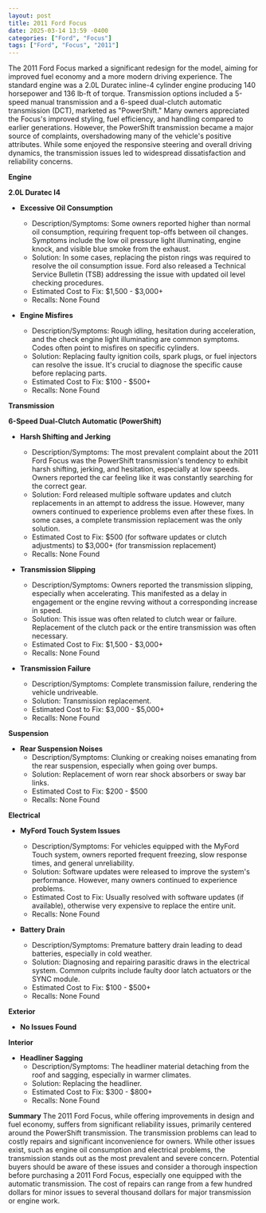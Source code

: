 ```yaml
---
layout: post
title: 2011 Ford Focus
date: 2025-03-14 13:59 -0400
categories: ["Ford", "Focus"]
tags: ["Ford", "Focus", "2011"]
---
```

The 2011 Ford Focus marked a significant redesign for the model, aiming for improved fuel economy and a more modern driving experience. The standard engine was a 2.0L Duratec inline-4 cylinder engine producing 140 horsepower and 136 lb-ft of torque. Transmission options included a 5-speed manual transmission and a 6-speed dual-clutch automatic transmission (DCT), marketed as "PowerShift." Many owners appreciated the Focus's improved styling, fuel efficiency, and handling compared to earlier generations. However, the PowerShift transmission became a major source of complaints, overshadowing many of the vehicle's positive attributes. While some enjoyed the responsive steering and overall driving dynamics, the transmission issues led to widespread dissatisfaction and reliability concerns.

**Engine**

**2.0L Duratec I4**

*   **Excessive Oil Consumption**
    *   Description/Symptoms: Some owners reported higher than normal oil consumption, requiring frequent top-offs between oil changes. Symptoms include the low oil pressure light illuminating, engine knock, and visible blue smoke from the exhaust.
    *   Solution: In some cases, replacing the piston rings was required to resolve the oil consumption issue. Ford also released a Technical Service Bulletin (TSB) addressing the issue with updated oil level checking procedures.
    *   Estimated Cost to Fix: $1,500 - $3,000+
    *   Recalls: None Found

*   **Engine Misfires**
    *   Description/Symptoms: Rough idling, hesitation during acceleration, and the check engine light illuminating are common symptoms. Codes often point to misfires on specific cylinders.
    *   Solution: Replacing faulty ignition coils, spark plugs, or fuel injectors can resolve the issue. It's crucial to diagnose the specific cause before replacing parts.
    *   Estimated Cost to Fix: $100 - $500+
    *   Recalls: None Found

**Transmission**

**6-Speed Dual-Clutch Automatic (PowerShift)**

*   **Harsh Shifting and Jerking**
    *   Description/Symptoms: The most prevalent complaint about the 2011 Ford Focus was the PowerShift transmission's tendency to exhibit harsh shifting, jerking, and hesitation, especially at low speeds. Owners reported the car feeling like it was constantly searching for the correct gear.
    *   Solution: Ford released multiple software updates and clutch replacements in an attempt to address the issue. However, many owners continued to experience problems even after these fixes. In some cases, a complete transmission replacement was the only solution.
    *   Estimated Cost to Fix: $500 (for software updates or clutch adjustments) to $3,000+ (for transmission replacement)
    *   Recalls: None Found

*   **Transmission Slipping**
    *   Description/Symptoms: Owners reported the transmission slipping, especially when accelerating. This manifested as a delay in engagement or the engine revving without a corresponding increase in speed.
    *   Solution: This issue was often related to clutch wear or failure. Replacement of the clutch pack or the entire transmission was often necessary.
    *   Estimated Cost to Fix: $1,500 - $3,000+
    *   Recalls: None Found

*   **Transmission Failure**
    *   Description/Symptoms: Complete transmission failure, rendering the vehicle undriveable.
    *   Solution: Transmission replacement.
    *   Estimated Cost to Fix: $3,000 - $5,000+
    *   Recalls: None Found

**Suspension**

*   **Rear Suspension Noises**
    *   Description/Symptoms: Clunking or creaking noises emanating from the rear suspension, especially when going over bumps.
    *   Solution: Replacement of worn rear shock absorbers or sway bar links.
    *   Estimated Cost to Fix: $200 - $500
    *   Recalls: None Found

**Electrical**

*   **MyFord Touch System Issues**
    *   Description/Symptoms: For vehicles equipped with the MyFord Touch system, owners reported frequent freezing, slow response times, and general unreliability.
    *   Solution: Software updates were released to improve the system's performance. However, many owners continued to experience problems.
    *   Estimated Cost to Fix: Usually resolved with software updates (if available), otherwise very expensive to replace the entire unit.
    *   Recalls: None Found

*   **Battery Drain**
    * Description/Symptoms: Premature battery drain leading to dead batteries, especially in cold weather.
    * Solution: Diagnosing and repairing parasitic draws in the electrical system. Common culprits include faulty door latch actuators or the SYNC module.
    * Estimated Cost to Fix: $100 - $500+
    * Recalls: None Found

**Exterior**

*   **No Issues Found**

**Interior**

*   **Headliner Sagging**
    *   Description/Symptoms: The headliner material detaching from the roof and sagging, especially in warmer climates.
    *   Solution: Replacing the headliner.
    *   Estimated Cost to Fix: $300 - $800+
    *   Recalls: None Found

**Summary**
The 2011 Ford Focus, while offering improvements in design and fuel economy, suffers from significant reliability issues, primarily centered around the PowerShift transmission. The transmission problems can lead to costly repairs and significant inconvenience for owners. While other issues exist, such as engine oil consumption and electrical problems, the transmission stands out as the most prevalent and severe concern. Potential buyers should be aware of these issues and consider a thorough inspection before purchasing a 2011 Ford Focus, especially one equipped with the automatic transmission. The cost of repairs can range from a few hundred dollars for minor issues to several thousand dollars for major transmission or engine work.

